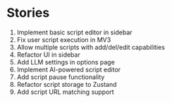 # Stories

1. Implement basic script editor in sidebar
2. Fix user script execution in MV3
3. Allow multiple scripts with add/del/edit capabilities
4. Refactor UI in sidebar
5. Add LLM settings in options page
6. Implement AI-powered script editor
7. Add script pause functionality
8. Refactor script storage to Zustand
9. Add script URL matching support
